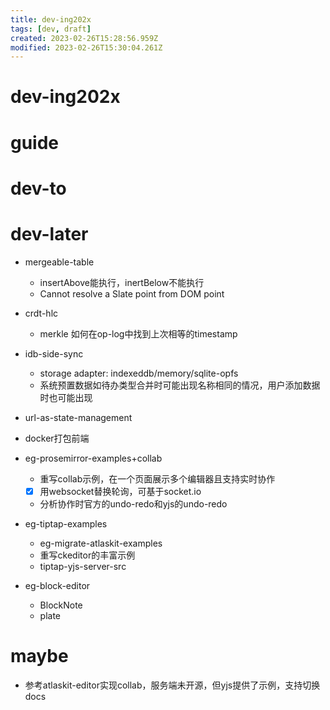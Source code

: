 ```yaml
---
title: dev-ing202x
tags: [dev, draft]
created: 2023-02-26T15:28:56.959Z
modified: 2023-02-26T15:30:04.261Z
---
```


# dev-ing202x

# guide

# dev-to

# dev-later

- mergeable-table
  - insertAbove能执行，inertBelow不能执行
  - Cannot resolve a Slate point from DOM point

- crdt-hlc 
  - merkle 如何在op-log中找到上次相等的timestamp

- idb-side-sync
  - storage adapter: indexeddb/memory/sqlite-opfs
  - 系统预置数据如待办类型合并时可能出现名称相同的情况，用户添加数据时也可能出现

- url-as-state-management

- docker打包前端

- eg-prosemirror-examples+collab
  - 重写collab示例，在一个页面展示多个编辑器且支持实时协作
  - [x] 用websocket替换轮询，可基于socket.io
  - 分析协作时官方的undo-redo和yjs的undo-redo
- eg-tiptap-examples
  - eg-migrate-atlaskit-examples
  - 重写ckeditor的丰富示例
  - tiptap-yjs-server-src
- eg-block-editor
  - BlockNote
  - plate
# maybe
- 参考atlaskit-editor实现collab，服务端未开源，但yjs提供了示例，支持切换docs
